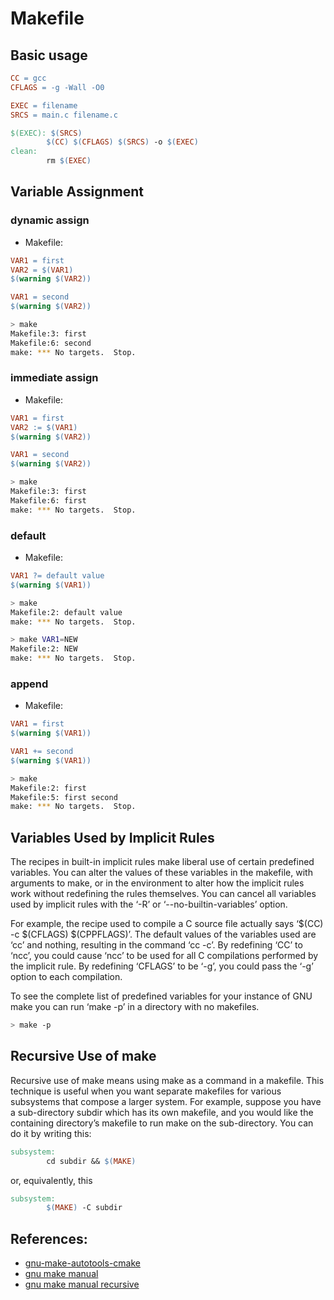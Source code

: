 # Makefile

## Basic usage

```Makefile
CC = gcc
CFLAGS = -g -Wall -O0

EXEC = filename
SRCS = main.c filename.c

$(EXEC): $(SRCS)
        $(CC) $(CFLAGS) $(SRCS) -o $(EXEC)
clean:
        rm $(EXEC)
```

## Variable Assignment


### dynamic assign

- Makefile:

```Makefile
VAR1 = first
VAR2 = $(VAR1)
$(warning $(VAR2))

VAR1 = second
$(warning $(VAR2))
```

```bash
> make
Makefile:3: first
Makefile:6: second
make: *** No targets.  Stop.
```

### immediate assign


- Makefile:

```Makefile
VAR1 = first
VAR2 := $(VAR1)
$(warning $(VAR2))

VAR1 = second
$(warning $(VAR2))
```

```bash
> make
Makefile:3: first
Makefile:6: first
make: *** No targets.  Stop.
```


### default

- Makefile:

```Makefile
VAR1 ?= default value
$(warning $(VAR1))
```

```bash
> make
Makefile:2: default value
make: *** No targets.  Stop.
```

```bash
> make VAR1=NEW
Makefile:2: NEW
make: *** No targets.  Stop.
```


### append

- Makefile:

```Makefile
VAR1 = first
$(warning $(VAR1))

VAR1 += second
$(warning $(VAR1))
```

```bash
> make
Makefile:2: first
Makefile:5: first second
make: *** No targets.  Stop.
```

## Variables Used by Implicit Rules

The recipes in built-in implicit rules make liberal use of certain predefined variables. You can alter the values of these variables in the makefile, with arguments to make, or in the environment to alter how the implicit rules work without redefining the rules themselves. You can cancel all variables used by implicit rules with the ‘-R’ or ‘--no-builtin-variables’ option.

For example, the recipe used to compile a C source file actually says ‘$(CC) -c $(CFLAGS) $(CPPFLAGS)’. The default values of the variables used are ‘cc’ and nothing, resulting in the command ‘cc -c’. By redefining ‘CC’ to ‘ncc’, you could cause ‘ncc’ to be used for all C compilations performed by the implicit rule. By redefining ‘CFLAGS’ to be ‘-g’, you could pass the ‘-g’ option to each compilation.

To see the complete list of predefined variables for your instance of GNU make you can run ‘make -p’ in a directory with no makefiles.

```bash
> make -p
```

## Recursive Use of make

Recursive use of make means using make as a command in a makefile. This technique is useful when you want separate makefiles for various subsystems that compose a larger system. For example, suppose you have a sub-directory subdir which has its own makefile, and you would like the containing directory’s makefile to run make on the sub-directory. You can do it by writing this:

```Makefile
subsystem:
        cd subdir && $(MAKE)
```

or, equivalently, this

```Makefile
subsystem:
        $(MAKE) -C subdir
```


## References:
- [gnu-make-autotools-cmake](http://www.slideshare.net/zzz00072/gnu-make-autotools-cmake)
- [gnu make manual](https://www.gnu.org/software/make/manual/make.html)
- [gnu make manual recursive](https://www.gnu.org/software/make/manual/html_node/Recursion.html)
